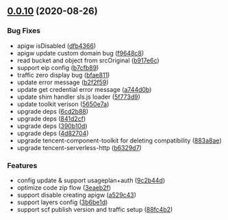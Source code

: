 ## [0.0.10](https://github.com/serverless-components/tencent-egg/compare/v0.0.9...v0.0.10) (2020-08-26)


### Bug Fixes

* apigw isDisabled ([dfb4366](https://github.com/serverless-components/tencent-egg/commit/dfb43665c2de0a08360873bb8fc7b54ae7f51e04))
* apigw update custom domain bug ([f9648c8](https://github.com/serverless-components/tencent-egg/commit/f9648c8c42182240e1f718785eec2242621fbb1e))
* read bucket and object from srcOriginal ([b917e6c](https://github.com/serverless-components/tencent-egg/commit/b917e6ca3554ca975d9f2403669407a7fd44e0de))
* support eip config ([b7cfb89](https://github.com/serverless-components/tencent-egg/commit/b7cfb89d9a0d5b7b08d0164fce1191b6f4a292a0))
* traffic zero display bug ([bfae811](https://github.com/serverless-components/tencent-egg/commit/bfae81177c469395db898333954aa4aba03a8095))
* update error message ([b2f2f59](https://github.com/serverless-components/tencent-egg/commit/b2f2f5914ade35802a6622bb186e34ad80724307))
* update get credential error message ([a744d0b](https://github.com/serverless-components/tencent-egg/commit/a744d0b385d95356d954e791102bafdcc7fa09bc))
* update shim handler sls.js loader ([5f773d9](https://github.com/serverless-components/tencent-egg/commit/5f773d90c0f53628ad6bc2dfb6789225dc2f76f6))
* update toolkit verison ([5650e7a](https://github.com/serverless-components/tencent-egg/commit/5650e7a27aecf414302398c79bfa4e42c0158f96))
* upgrade deps ([6cd2b88](https://github.com/serverless-components/tencent-egg/commit/6cd2b884ba89304eda48e61cae46b1b123be8a39))
* upgrade deps ([841d2cf](https://github.com/serverless-components/tencent-egg/commit/841d2cf11ce5c9a4dac7436e275ae7742e2986d1))
* upgrade deps ([390b10d](https://github.com/serverless-components/tencent-egg/commit/390b10d3f0ffba930e29639decc91870c4eb315b))
* upgrade deps ([4d82704](https://github.com/serverless-components/tencent-egg/commit/4d82704482a513f96201ffab06396b9d2ad4cad7))
* upgrade tencent-component-toolkit for deleting compatibility ([883a8ae](https://github.com/serverless-components/tencent-egg/commit/883a8aee178ae72c19958cb37535b7a1d6daacc8))
* upgrade tencent-serverless-http ([b6329d7](https://github.com/serverless-components/tencent-egg/commit/b6329d71fe859b39bb03aa8b9cafeeb46e0ad82b))


### Features

* config update & support usageplan+auth ([9c2b44d](https://github.com/serverless-components/tencent-egg/commit/9c2b44d2fe18ef179e4ba297d1e6d8d6a684dc54))
* optimize code zip flow ([3eaeb2f](https://github.com/serverless-components/tencent-egg/commit/3eaeb2f0d39249bcc5124971bdeb77cbf4e4e937))
* support disable creating apigw ([a529c43](https://github.com/serverless-components/tencent-egg/commit/a529c434c0f436fb3add60795c19fe19ceecef59))
* support layers config ([3b6be1d](https://github.com/serverless-components/tencent-egg/commit/3b6be1d3656626c03b194b6a43cc0872e25bad57))
* support scf publish version and traffic setup ([88fc4b2](https://github.com/serverless-components/tencent-egg/commit/88fc4b29f397706494c19b01d89a63f2c3bfd654))
